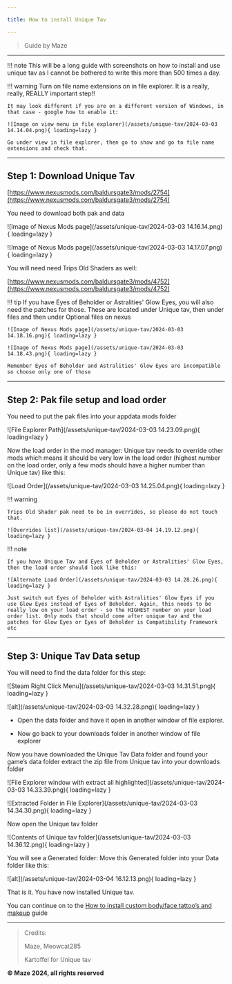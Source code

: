 ```yaml
---

title: How to install Unique Tav

---
```


> Guide by Maze

---

!!! note
    This will be a long guide with screenshots on how to install and use unique tav as I cannot be bothered to write this more than 500 times a day. 

!!! warning
    Turn on file name extensions on in file explorer. It is a really, really, REALLY important step!!

    It may look different if you are on a different version of Windows, in that case - google how to enable it:

    ![Image on view menu in file explorer](/assets/unique-tav/2024-03-03 14.14.04.png){ loading=lazy }

    Go under view in file explorer, then go to show and go to file name extensions and check that.

---

## Step 1: Download Unique Tav

[https://www.nexusmods.com/baldursgate3/mods/2754](https://www.nexusmods.com/baldursgate3/mods/2754)

You need to download both pak and data

![Image of Nexus Mods page](/assets/unique-tav/2024-03-03 14.16.14.png){ loading=lazy }

![Image of Nexus Mods page](/assets/unique-tav/2024-03-03 14.17.07.png){ loading=lazy }

You will need need Trips Old Shaders as well: 

[https://www.nexusmods.com/baldursgate3/mods/4752](https://www.nexusmods.com/baldursgate3/mods/4752)

!!! tip
    If you have Eyes of Beholder or Astralities' Glow Eyes, you will also need the patches for those. These are located under Unique tav, then under files and then under Optional files on nexus

    ![Image of Nexus Mods page](/assets/unique-tav/2024-03-03 14.18.16.png){ loading=lazy }

    ![Image of Nexus Mods page](/assets/unique-tav/2024-03-03 14.18.43.png){ loading=lazy }

    Remember Eyes of Beholder and Astralities' Glow Eyes are incompatible so choose only one of those

---

## Step 2: Pak file setup and load order

You need to put the pak files into your appdata mods folder

![File Explorer Path](/assets/unique-tav/2024-03-03 14.23.09.png){ loading=lazy }

Now the load order in the mod manager: Unique tav needs to override other mods which means it should be very low in the load order (highest number on the load order, only a few mods should have a higher number than Unique tav) like this:

![Load Order](/assets/unique-tav/2024-03-03 14.25.04.png){ loading=lazy }

!!! warning
    
    Trips Old Shader pak need to be in overrides, so please do not touch that.

    ![Overrides list](/assets/unique-tav/2024-03-04 14.19.12.png){ loading=lazy }

!!! note
    
    If you have Unique Tav and Eyes of Beholder or Astralities' Glow Eyes, then the load order should look like this: 

    ![Alternate Load Order](/assets/unique-tav/2024-03-03 14.28.26.png){ loading=lazy }

    Just switch out Eyes of Beholder with Astralities' Glow Eyes if you use Glow Eyes instead of Eyes of Beholder. Again, this needs to be really low on your load order - so the HIGHEST number on your load order list. Only mods that should come after unique tav and the patches for Glow Eyes or Eyes of Beholder is Compatibility Framework etc

---

## Step 3: Unique Tav Data setup

You will need to find the data folder for this step:

![Steam Right Click Menu](/assets/unique-tav/2024-03-03 14.31.51.png){ loading=lazy }

![alt](/assets/unique-tav/2024-03-03 14.32.28.png){ loading=lazy }

 - Open the data folder and have it open in another window of file explorer. 

 - Now go back to your downloads folder in another window of file explorer

Now you have downloaded the Unique Tav Data folder and found your game’s data folder extract the zip file from Unique tav into your downloads folder

![File Explorer window with extract all highlighted](/assets/unique-tav/2024-03-03 14.33.39.png){ loading=lazy }

![Extracted Folder in File Explorer](/assets/unique-tav/2024-03-03 14.34.30.png){ loading=lazy }

Now open the Unique tav folder

![Contents of Unique tav folder](/assets/unique-tav/2024-03-03 14.36.12.png){ loading=lazy }

You will see a Generated folder: Move this Generated folder into your Data folder like this:

![alt](/assets/unique-tav/2024-03-04 16.12.13.png){ loading=lazy }

That is it. You have now installed Unique tav. 

You can continue on to the [How to install custom body/face tattoo’s and makeup](replace-files-unique-tav.md) guide

---

> Credits:
>
> Maze, Meowcat285
>
> Kartoffel for Unique tav

**© Maze 2024, all rights reserved**